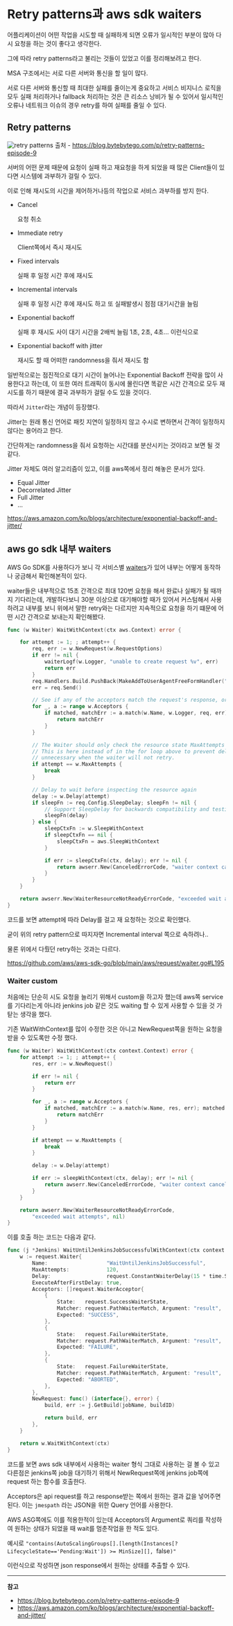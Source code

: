 # Retry patterns과 aws sdk waiters


어플리케이션이 어떤 작업을 시도할 때 실패하게 되면 오류가 일시적인 부분이 많아 다시 요청을 하는 것이 좋다고 생각한다.

그에 따라 retry patterns라고 불리는 것들이 있었고 이를 정리해보려고 한다.

<!--more-->

MSA 구조에서는 서로 다른 서버와 통신을 할 일이 많다.

서로 다른 서버와 통신할 때 최대한 실패를 줄이는게 중요하고 서비스 비지니스 로직을 모두 실패 처리하거나 fallback 처리하는 것은 큰 리소스 낭비가 될 수 있어서 일시적인 오류나 네트워크 이슈의 경우 retry를 하여 실패를 줄일 수 있다.


## Retry patterns

![retry patterns](https://substackcdn.com/image/fetch/w_1456,c_limit,f_webp,q_auto:good,fl_progressive:steep/https%3A%2F%2Fbucketeer-e05bbc84-baa3-437e-9518-adb32be77984.s3.amazonaws.com%2Fpublic%2Fimages%2F8909aa28-5822-4347-862b-000bd334d8b6_2403x1140.jpeg "retry patterns")
출처 - https://blog.bytebytego.com/p/retry-patterns-episode-9

서버의 어떤 문제 때문에 요청이 실패 하고 재요청을 하게 되었을 때 많은 Client들이 있다면 시스템에 과부하가 걸릴 수 있다. 

이로 인해 재시도의 시간을 제어하거나등의 작업으로 서비스 과부하를 방지 한다.

* Cancel
    
    요청 취소

* Immediate retry

    Client쪽에서 즉시 재시도

* Fixed intervals

    실패 후 일정 시간 후에 재시도

* Incremental intervals

    실패 후 일정 시간 후에 재시도 하고 또 실패발생시 점점 대기시간을 늘림

* Exponential backoff

    실패 후 재시도 사이 대기 시간을 2배씩 늘림 1초, 2초, 4초... 이런식으로

* Exponential backoff with jitter

    재시도 할 때 어떠한 randomness을 줘서 재시도 함

일반적으로는 점진적으로 대기 시간이 늘어나는 Exponential Backoff 전략을 많이 사용한다고 하는데, 이 또한 여러 트래픽이 동시에 몰린다면 똑같은 시간 간격으로 모두 재시도를 하기 때문에 결국 과부하가 걸릴 수도 있을 것이다.

따라서 `Jitter`라는 개념이 등장했다.

Jitter는 원래 통신 언어로 패킷 지연이 일정하지 않고 수시로 변하면서 간격이 일정하지 않다는 용어라고 한다.

간단하게는 randomness을 줘서 요청하는 시간대를 분산시키는 것이라고 보면 될 것 같다.

Jitter 자체도 여러 알고리즘이 있고, 이를 aws쪽에서 정리 해놓은 문서가 있다.

* Equal Jitter
* Decorrelated Jitter
* Full Jitter
* ...

https://aws.amazon.com/ko/blogs/architecture/exponential-backoff-and-jitter/


## aws go sdk 내부 waiters

AWS Go SDK를 사용하다가 보니 각 서비스별 [waiters](https://github.com/aws/aws-sdk-go/blob/main/service/codedeploy/waiters.go)가 있어 내부는 어떻게 동작하나 궁금해서 확인해본적이 있다.

waiter들은 내부적으로 15초 간격으로 최대 120번 요청을 해서 완료나 실패가 될 때까지 기다리는데, 개발하다보니 30분 이상으로 대기해야할 때가 있어서 커스텀해서 사용하려고 내부를 보니 위에서 말한 retry와는 다르지만 지속적으로 요청을 하기 떄문에 어떤 시간 간격으로 보내는지 확인해봤다.

```go
func (w Waiter) WaitWithContext(ctx aws.Context) error {

	for attempt := 1; ; attempt++ {
		req, err := w.NewRequest(w.RequestOptions)
		if err != nil {
			waiterLogf(w.Logger, "unable to create request %v", err)
			return err
		}
		req.Handlers.Build.PushBack(MakeAddToUserAgentFreeFormHandler("Waiter"))
		err = req.Send()

		// See if any of the acceptors match the request's response, or error
		for _, a := range w.Acceptors {
			if matched, matchErr := a.match(w.Name, w.Logger, req, err); matched {
				return matchErr
			}
		}

		// The Waiter should only check the resource state MaxAttempts times
		// This is here instead of in the for loop above to prevent delaying
		// unnecessary when the waiter will not retry.
		if attempt == w.MaxAttempts {
			break
		}

		// Delay to wait before inspecting the resource again
		delay := w.Delay(attempt)
		if sleepFn := req.Config.SleepDelay; sleepFn != nil {
			// Support SleepDelay for backwards compatibility and testing
			sleepFn(delay)
		} else {
			sleepCtxFn := w.SleepWithContext
			if sleepCtxFn == nil {
				sleepCtxFn = aws.SleepWithContext
			}

			if err := sleepCtxFn(ctx, delay); err != nil {
				return awserr.New(CanceledErrorCode, "waiter context canceled", err)
			}
		}
	}

	return awserr.New(WaiterResourceNotReadyErrorCode, "exceeded wait attempts", nil)
}
```

코드를 보면 attempt에 따라 Delay를 걸고 재 요청하는 것으로 확인했다.

굳이 위의 retry pattern으로 따지자면 Incremental interval 쪽으로 속하려나..

물론 위에서 다뤘던 retry하는 것과는 다르다.

https://github.com/aws/aws-sdk-go/blob/main/aws/request/waiter.go#L195

### Waiter custom

처음에는 단순히 시도 요청을 늘리기 위해서 custom을 하고자 했는데 aws쪽 service를 기다리는게 아니라 jenkins job 같은 것도 waiting 할 수 있게 사용할 수 있을 것 가탇는 생각을 했다.


기존 WaitWithContext를 많이 수정한 것은 아니고 NewRequest쪽을 원하는 요청을 받을 수 있도록만 수정 했다.

```go
func (w Waiter) WaitWithContext(ctx context.Context) error {
	for attempt := 1; ; attempt++ {
		res, err := w.NewRequest()

		if err != nil {
			return err
		}

		for _, a := range w.Acceptors {
			if matched, matchErr := a.match(w.Name, res, err); matched {
				return matchErr
			}
		}

		if attempt == w.MaxAttempts {
			break
		}

		delay := w.Delay(attempt)

		if err := sleepWithContext(ctx, delay); err != nil {
			return awserr.New(CanceledErrorCode, "waiter context canceled", err)
		}
	}

	return awserr.New(WaiterResourceNotReadyErrorCode,
		"exceeded wait attempts", nil)
}
```

이를 호출 하는 코드는 다음과 같다.
```go
func (j *Jenkins) WaitUntilJenkinsJobSuccessfulWithContext(ctx context.Context, jobName string, buildID int) error {
	w := request.Waiter{
		Name:                   "WaitUntilJenkinsJobSuccessful",
		MaxAttempts:            120,
		Delay:                  request.ConstantWaiterDelay(15 * time.Second),
		ExecuteAfterFirstDelay: true,
		Acceptors: []request.WaiterAcceptor{
			{
				State:   request.SuccessWaiterState,
				Matcher: request.PathWaiterMatch, Argument: "result",
				Expected: "SUCCESS",
			},
			{
				State:   request.FailureWaiterState,
				Matcher: request.PathWaiterMatch, Argument: "result",
				Expected: "FAILURE",
			},
			{
				State:   request.FailureWaiterState,
				Matcher: request.PathWaiterMatch, Argument: "result",
				Expected: "ABORTED",
			},
		},
		NewRequest: func() (interface{}, error) {
			build, err := j.GetBuild(jobName, buildID)

			return build, err
		},
	}

	return w.WaitWithContext(ctx)
}
```

코드를 보면 aws sdk 내부에서 사용하는 waiter 형식 그대로 사용하는 걸 볼 수 있고 다른점은 jenkins쪽 job을 대기하기 위해서 NewRequest쪽에 jenkins job쪽에 request 하는 함수를 호출한다.

Acceptors은 api request를 하고 response받는 쪽에서 원하는 결과 값을 넣어주면 된다. 이는 `jmespath` 라는 JSON을 위한 Query 언어를 사용한다.

AWS ASG쪽에도 이를 적용한적이 있는데 Acceptors의 Argument로 쿼리를 작성하여 원하는 상태가 되었을 때 wait를 멈춘작업을 한 적도 있다.

예시로 `"contains(AutoScalingGroups[].[length(Instances[?LifecycleState=='Pending:Wait']) >= MinSize][], `false`)"` 

이런식으로 작성하면 json response에서 원하는 상태를 추출할 수 있다.



---

**참고**

* https://blog.bytebytego.com/p/retry-patterns-episode-9
* https://aws.amazon.com/ko/blogs/architecture/exponential-backoff-and-jitter/

